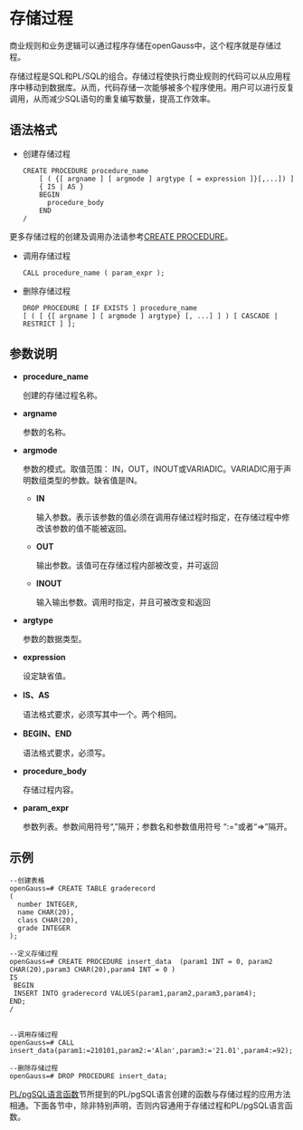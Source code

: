 # 存储过程

商业规则和业务逻辑可以通过程序存储在openGauss中，这个程序就是存储过程。

存储过程是SQL和PL/SQL的组合。存储过程使执行商业规则的代码可以从应用程序中移动到数据库。从而，代码存储一次能够被多个程序使用。用户可以进行反复调用，从而减少SQL语句的重复编写数量，提高工作效率。

## 语法格式<a name="zh-cn_topic_0283136646_zh-cn_topic_0237122110_zh-cn_topic_0059778640_sbee45c05d759429e9b8cb27ddd67bd30"></a>

- 创建存储过程

  ```
  CREATE PROCEDURE procedure_name
      [ ( {[ argname ] [ argmode ] argtype [ = expression ]}[,...]) ]
      { IS | AS } 
      BEGIN
        procedure_body
      END
  /
  ```

更多存储过程的创建及调用办法请参考[CREATE PROCEDURE](CREATE-PROCEDURE.md)。


- 调用存储过程

  ```
  CALL procedure_name ( param_expr );
  ```


- 删除存储过程

  ```
  DROP PROCEDURE [ IF EXISTS ] procedure_name 
  [ ( [ {[ argname ] [ argmode ] argtype} [, ...] ] ) [ CASCADE | RESTRICT ] ];
  ```


## 参数说明<a name="zh-cn_topic_0283136646_zh-cn_topic_0237122110_zh-cn_topic_0059778640_scd93d84d9e624b5e831d78d47a830ca4"></a>

- **procedure\_name**

  创建的存储过程名称。

- **argname**

  参数的名称。

- **argmode**

  参数的模式。取值范围： IN，OUT，INOUT或VARIADIC。VARIADIC用于声明数组类型的参数。缺省值是IN。

  - **IN**

    输入参数。表示该参数的值必须在调用存储过程时指定，在存储过程中修改该参数的值不能被返回。

  - **OUT**

    输出参数。该值可在存储过程内部被改变，并可返回

  - **INOUT**

    输入输出参数。调用时指定，并且可被改变和返回


- **argtype**

  参数的数据类型。

- **expression**

  设定缺省值。

- **IS、AS**

  语法格式要求，必须写其中一个。两个相同。

- **BEGIN、END**

  语法格式要求，必须写。

- **procedure\_body**

  存储过程内容。

- **param\_expr**

  参数列表。参数间用符号“,”隔开；参数名和参数值用符号 “:=”或者“=\>”隔开。


## 示例<a name="zh-cn_topic_0283136560_zh-cn_topic_0237122104_zh-cn_topic_0059778837_scc61c5d3cc3e48c1a1ef323652dda821"></a>

```
--创建表格
openGauss=# CREATE TABLE graderecord  
(  
  number INTEGER,  
  name CHAR(20),  
  class CHAR(20),  
  grade INTEGER
);

--定义存储过程
openGauss=# CREATE PROCEDURE insert_data  (param1 INT = 0, param2 CHAR(20),param3 CHAR(20),param4 INT = 0 ) 
IS
 BEGIN 
 INSERT INTO graderecord VALUES(param1,param2,param3,param4);  
END;
/


--调用存储过程
openGauss=# CALL  insert_data(param1:=210101,param2:='Alan',param3:='21.01',param4:=92);

--删除存储过程
openGauss=# DROP PROCEDURE insert_data;
```

[PL/pgSQL语言函数](PL-pgSQL语言函数.md)节所提到的PL/pgSQL语言创建的函数与存储过程的应用方法相通。下面各节中，除非特别声明，否则内容通用于存储过程和PL/pgSQL语言函数。

